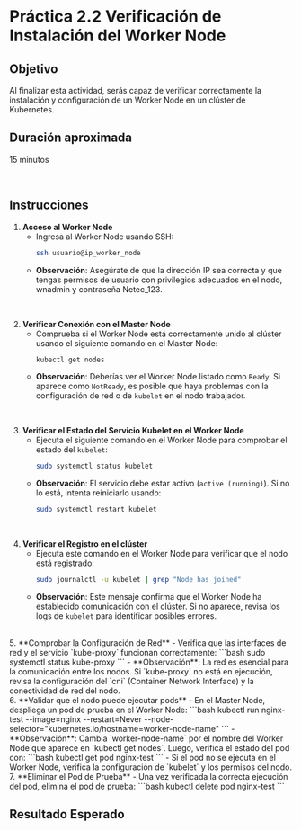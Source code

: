 # Práctica 2.2 Verificación de Instalación del Worker Node  

## Objetivo
Al finalizar esta actividad, serás capaz de verificar correctamente la instalación y configuración de un Worker Node en un clúster de Kubernetes.

## Duración aproximada
15 minutos

<br/>

## Instrucciones

1. **Acceso al Worker Node**
   - Ingresa al Worker Node usando SSH:
     ```bash
     ssh usuario@ip_worker_node
     ```
   - **Observación**: Asegúrate de que la dirección IP sea correcta y que tengas permisos de usuario con privilegios adecuados en el nodo, wnadmin y contraseña Netec_123.

<br/>

2. **Verificar Conexión con el Master Node**
   - Comprueba si el Worker Node está correctamente unido al clúster usando el siguiente comando en el Master Node:
     ```bash
     kubectl get nodes
     ```
   - **Observación**: Deberías ver el Worker Node listado como `Ready`. Si aparece como `NotReady`, es posible que haya problemas con la configuración de red o de `kubelet` en el nodo trabajador.

<br/>

3. **Verificar el Estado del Servicio Kubelet en el Worker Node**
   - Ejecuta el siguiente comando en el Worker Node para comprobar el estado del `kubelet`:
     ```bash
     sudo systemctl status kubelet
     ```
   - **Observación**: El servicio debe estar activo (`active (running)`). Si no lo está, intenta reiniciarlo usando:
     ```bash
     sudo systemctl restart kubelet
     ```
<br/>

4. **Verificar el Registro en el clúster**
   - Ejecuta este comando en el Worker Node para verificar que el nodo está registrado:
     ```bash
     sudo journalctl -u kubelet | grep "Node has joined"
     ```
   - **Observación**: Este mensaje confirma que el Worker Node ha establecido comunicación con el clúster. Si no aparece, revisa los logs de `kubelet` para identificar posibles errores.

<br/>
5. **Comprobar la Configuración de Red**
   - Verifica que las interfaces de red y el servicio `kube-proxy` funcionan correctamente:
     ```bash
     sudo systemctl status kube-proxy
     ```
   - **Observación**: La red es esencial para la comunicación entre los nodos. Si `kube-proxy` no está en ejecución, revisa la configuración del `cni` (Container Network Interface) y la conectividad de red del nodo.

<br/>
6. **Validar que el nodo puede ejecutar pods**
   - En el Master Node, despliega un pod de prueba en el Worker Node:
     ```bash
     kubectl run nginx-test --image=nginx --restart=Never --node-selector="kubernetes.io/hostname=worker-node-name"
     ```
   - **Observación**: Cambia `worker-node-name` por el nombre del Worker Node que aparece en `kubectl get nodes`. Luego, verifica el estado del pod con:
     ```bash
     kubectl get pod nginx-test
     ```
   - Si el pod no se ejecuta en el Worker Node, verifica la configuración de `kubelet` y los permisos del nodo.

<br/>
7. **Eliminar el Pod de Prueba**
   - Una vez verificada la correcta ejecución del pod, elimina el pod de prueba:
     ```bash
     kubectl delete pod nginx-test
     ```



## Resultado Esperado
